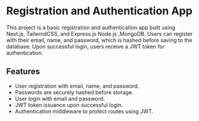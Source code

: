 # Registration and Authentication App
This project is a basic registration and authentication app built using Next.js, TailwindCSS, and Express.js Node.js ,MongoDB. Users can register with their email, name, and password, which is hashed before saving to the database. Upon successful login, users receive a JWT token for authentication. 

## Features
* User registration with email, name, and password.
* Passwords are securely hashed before storage.
* User login with email and password.
* JWT token issuance upon successful login.
* Authentication middleware to protect routes using JWT.
